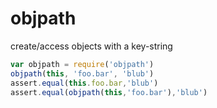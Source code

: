 # objpath

create/access objects with a key-string

``` javascript
var objpath = require('objpath')
objpath(this, 'foo.bar', 'blub')
assert.equal(this.foo.bar,'blub')
assert.equal(objpath(this,'foo.bar'),'blub')

```